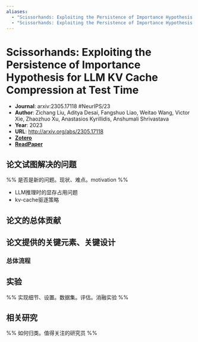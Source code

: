 ```yaml
---
aliases:
  - "Scissorhands: Exploiting the Persistence of Importance Hypothesis for LLM KV Cache Compression at Test Time"
  - "Scissorhands: Exploiting the Persistence of Importance Hypothesis for LLM KV Cache Compression at Test Time, 2023"
---
```

# Scissorhands: Exploiting the Persistence of Importance Hypothesis for LLM KV Cache Compression at Test Time

- **Journal**: arxiv:2305.17118 #NeurIPS/23
- **Author**: Zichang Liu, Aditya Desai, Fangshuo Liao, Weitao Wang, Victor Xie, Zhaozhuo Xu, Anastasios Kyrillidis, Anshumali Shrivastava
- **Year**: 2023
- **URL**: http://arxiv.org/abs/2305.17118
- [**Zotero**](zotero://select/items/@2023ScissorhandsExploitingPersistenceLiu)
- [**ReadPaper**](https://readpaper.com/pdf-annotate/note?pdfId=4794480684974473217)

## 论文试图解决的问题

%% 是否是新的问题。现状、难点。motivation %%

- LLM推理时的显存占用问题
- kv-cache驱逐策略
## 论文的总体贡献

## 论文提供的关键元素、关键设计

### 总体流程

## 实验

%% 实现细节、设置。数据集。评估。消融实验 %%

## 相关研究

%% 如何归类。值得关注的研究员 %%
